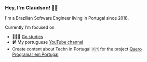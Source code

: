### Hey, I'm Claudson! 👋🏾

I'm a Brazilian Software Engineer living in Portugal since 2018. 

Currently I'm focused on 
- 👨🏾‍💻 [Go studies](https://github.com/filhodanuvem?tab=repositories&q=&type=&language=go) 
- 📹 My portuguese [YouTube channel](https://youtube.com/filhodanuvem/)
- Create content about Techn in Portugal 🇵🇹 for the project [Quero Programar em Portugal](https://queroprogramaremportugal.com.br/)

